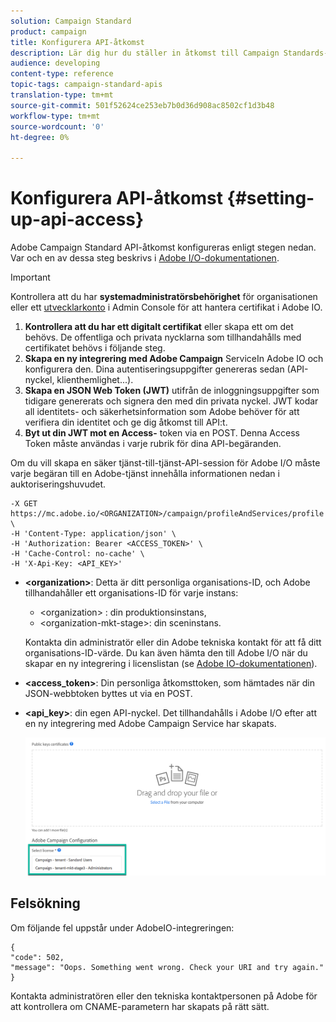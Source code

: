 ```yaml
---
solution: Campaign Standard
product: campaign
title: Konfigurera API-åtkomst
description: Lär dig hur du ställer in åtkomst till Campaign Standards-API:er.
audience: developing
content-type: reference
topic-tags: campaign-standard-apis
translation-type: tm+mt
source-git-commit: 501f52624ce253eb7b0d36d908ac8502cf1d3b48
workflow-type: tm+mt
source-wordcount: '0'
ht-degree: 0%

---
```



# Konfigurera API-åtkomst {#setting-up-api-access}

Adobe Campaign Standard API-åtkomst konfigureras enligt stegen nedan. Var och en av dessa steg beskrivs i [Adobe I/O-dokumentationen](https://www.adobe.io/authentication/auth-methods.html#!AdobeDocs/adobeio-auth/master/AuthenticationOverview/ServiceAccountIntegration.md).

>[!IMPORTANT]
>
>Kontrollera att du har <b>systemadministratörsbehörighet</b> för organisationen eller ett [utvecklarkonto](https://helpx.adobe.com/enterprise/using/manage-developers.html)</a> i Admin Console för att hantera certifikat i Adobe IO.

1. **Kontrollera att du har ett digitalt certifikat** eller skapa ett om det behövs. De offentliga och privata nycklarna som tillhandahålls med certifikatet behövs i följande steg.
1. **Skapa en ny integrering med Adobe Campaign** ServiceIn Adobe IO och konfigurera den. Dina autentiseringsuppgifter genereras sedan (API-nyckel, klienthemlighet...).
1. **Skapa en JSON Web Token (JWT)** utifrån de inloggningsuppgifter som tidigare genererats och signera den med din privata nyckel. JWT kodar all identitets- och säkerhetsinformation som Adobe behöver för att verifiera din identitet och ge dig åtkomst till API:t.
1. **Byt ut din JWT mot en Access-** token via en POST. Denna Access Token måste användas i varje rubrik för dina API-begäranden.

Om du vill skapa en säker tjänst-till-tjänst-API-session för Adobe I/O måste varje begäran till en Adobe-tjänst innehålla informationen nedan i auktoriseringshuvudet.

```
-X GET https://mc.adobe.io/<ORGANIZATION>/campaign/profileAndServices/profile \
-H 'Content-Type: application/json' \
-H 'Authorization: Bearer <ACCESS_TOKEN>' \
-H 'Cache-Control: no-cache' \
-H 'X-Api-Key: <API_KEY>'
```

* **&lt;organization>**: Detta är ditt personliga organisations-ID, och Adobe tillhandahåller ett organisations-ID för varje instans:

   * &lt;organization> : din produktionsinstans,
   * &lt;organization-mkt-stage>: din sceninstans.

   Kontakta din administratör eller din Adobe tekniska kontakt för att få ditt organisations-ID-värde. Du kan även hämta den till Adobe I/O när du skapar en ny integrering i licenslistan (se <a href="https://www.adobe.io/authentication.html">Adobe IO-dokumentationen</a>).

* **&lt;access_token>**: Din personliga åtkomsttoken, som hämtades när din JSON-webbtoken byttes ut via en POST.

* **&lt;api_key>**: din egen API-nyckel. Det tillhandahålls i Adobe I/O efter att en ny integrering med Adobe Campaign Service har skapats.

   ![alt-text](assets/tenant.png)

## Felsökning

Om följande fel uppstår under AdobeIO-integreringen:

```
{ 
"code": 502, 
"message": "Oops. Something went wrong. Check your URI and try again." 
}
```


Kontakta administratören eller den tekniska kontaktpersonen på Adobe för att kontrollera om CNAME-parametern har skapats på rätt sätt.